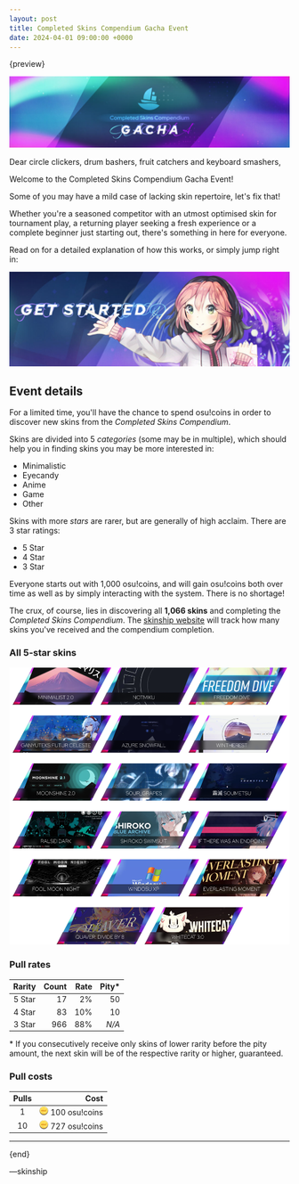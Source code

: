 ```yaml
---
layout: post
title: Completed Skins Compendium Gacha Event
date: 2024-04-01 09:00:00 +0000
---
```


{preview}

![](/wiki/shared/news/2024-04-01-completed-skins-compendium-gacha-event/banner.jpg)

Dear circle clickers, drum bashers, fruit catchers and keyboard smashers,

Welcome to the Completed Skins Compendium Gacha Event!

Some of you may have a mild case of lacking skin repertoire, let's fix that!

Whether you're a seasoned competitor with an utmost optimised skin for tournament play, a returning player seeking a fresh experience or a complete beginner just starting out, there's something in here for everyone.

Read on for a detailed explanation of how this works, or simply jump right in:

[![Click here to get started!](/wiki/shared/news/2024-04-01-completed-skins-compendium-gacha-event/event-banner-link.jpg)](https://compendium.skinship.xyz/)

## Event details

For a limited time, you'll have the chance to spend osu!coins in order to discover new skins from the *Completed Skins Compendium*.

Skins are divided into 5 *categories* (some may be in multiple), which should help you in finding skins you may be more interested in:

- Minimalistic
- Eyecandy
- Anime
- Game
- Other

Skins with more *stars* are rarer, but are generally of high acclaim. There are 3 star ratings:

- 5 Star
- 4 Star
- 3 Star

Everyone starts out with 1,000 osu!coins, and will gain osu!coins both over time as well as by simply interacting with the system. There is no shortage!

The crux, of course, lies in discovering all **1,066 skins** and completing the *Completed Skins Compendium*. The [skinship website](https://compendium.skinship.xyz/) will track how many skins you've received and the compendium completion.

### All 5-star skins

![Event banner image](/wiki/shared/news/2024-04-01-completed-skins-compendium-gacha-event/event-banners.png)

### Pull rates

| Rarity | Count | Rate | Pity\* |
| :-: | --: | --: | --: |
| 5 Star | 17 | 2% | 50 |
| 4 Star | 83 | 10% | 10 |
| 3 Star | 966 | 88% | *N/A* |

\* If you consecutively receive only skins of lower rarity before the pity amount, the next skin will be of the respective rarity or higher, guaranteed.

### Pull costs

| Pulls | Cost |
| :-: | --: |
| 1 | ![](/wiki/shared/news/2024-04-01-completed-skins-compendium-gacha-event/coin.png) 100 osu!coins |
| 10 | ![](/wiki/shared/news/2024-04-01-completed-skins-compendium-gacha-event/coin.png) 727 osu!coins |

---

{end}

—skinship
